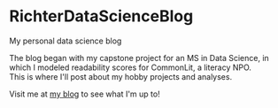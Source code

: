 # RichterDataScienceBlog
 My personal data science blog
 
 The blog began with my capstone project for an MS in Data Science, in which I modeled readability scores for CommonLit, a literacy NPO.  
 This is where I'll post about my hobby projects and analyses.
 
 Visit me at [my blog](https://richterdatascience.netlify.app/) to see what I'm up to!
